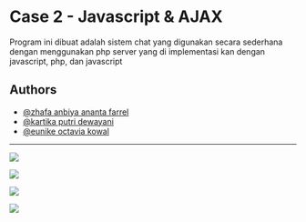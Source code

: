 
# Case 2 - Javascript & AJAX

Program ini dibuat adalah sistem chat yang digunakan secara sederhana dengan menggunakan php server yang di implementasi kan dengan javascript, php, dan javascript

## Authors

- [@zhafa anbiya ananta farrel](https://www.github.com/zhafaanbiya311)
- [@kartika putri dewayani](https://github.com/kartikapdy)
- [@eunike octavia kowal](https://github.com/viakowal)

---

![](https://img.shields.io/badge/PHP-Programming-informational?style=flat&logo=php&logoColor=white&color=2bbc8a)

![](https://img.shields.io/badge/JavaScript-Programming-informational?style=flat&logo=javascript&logoColor=white&color=2bbc8a)

![](https://img.shields.io/badge/HTML-Markup-informational?style=flat&logo=html5&logoColor=white&color=2bbc8a)

![](https://img.shields.io/badge/CSS-Stylesheet-informational?style=flat&logo=css3&logoColor=white&color=2bbc8a)
